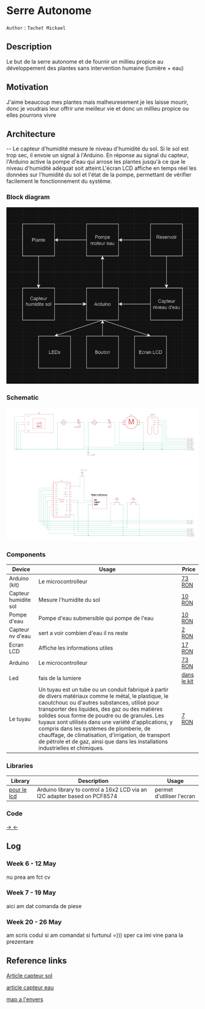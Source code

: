# Serre Autonome

`Author` : `Tachet Mickael` 

## Description
Le but de la serre autonome et de fournir un millieu propice au développement des plantes sans intervention humaine (lumière + eau) 
## Motivation
J'aime beaucoup mes plantes mais malheuresement je les laisse mourir, donc je voudrais leur offrir une meiileur vie et donc un millieu propice ou elles pourrons vivre
## Architecture
--
 Le capteur d'humidité mesure le niveau d'humidité du sol. Si le sol est trop sec, il envoie un signal à l'Arduino.
 En réponse au signal du capteur, l'Arduino active la pompe d'eau qui arrose les plantes jusqu'à ce que le niveau d'humidité adéquat soit atteint.L'écran LCD affiche en temps réel les données sur l'humidité du sol et l'état de la pompe, permettant de vérifier facilement le fonctionnement du système.
### Block diagram

<!-- Make sure the path to the picture is correct -->
![Block Diagram](images/image.png)

### Schematic

![Schematic](images/schema_serre.png)

### Components


<!-- This is just an example, fill in with your actual components -->

| Device | Usage | Price |
|--------|--------|-------|
| Arduino (kit)| Le microcontrolleur | [73 RON](https://www.emag.ro/kit-plusivo-microcontroller-starter-programabil-in-arduino-ide-x001fpqyl1/pd/DKJN9VMBM/)|
| Capteur humidite sol | Mesure l'humidite du sol | [10 RON](https://www.optimusdigital.ro/ro/senzori-senzori-de-umiditate/73-senzor-de-umiditate-a-solului.html?search_query=umiditate+sol&results=26)|
| Pompe d'eau | Pompe d'eau submersible qui pompe de l'eau | [10 RON](https://www.optimusdigital.ro/ro/altele/4149-mini-pompa-de-apa-submersibila.html)|
| Capteur nv d'eau | sert a voir combien d'eau il ns reste | [2 RON](https://www.optimusdigital.ro/ro/senzori-altele/272-senzor-de-nivel-al-apei.html?search_query=senzor+apa&results=199)
| Ecran LCD | Affiche les informations utiles| [17 RON](https://www.optimusdigital.ro/ro/optoelectronice-lcd-uri/2894-lcd-cu-interfata-i2c-si-backlight-albastru.html)|
| Arduino | Le microcontrolleur | [73 RON](https://www.emag.ro/kit-plusivo-microcontroller-starter-programabil-in-arduino-ide-x001fpqyl1/pd/DKJN9VMBM/)|
|Led| fais de la lumiere | [dans le kit](https://www.emag.ro/kit-plusivo-microcontroller-starter-programabil-in-arduino-ide-x001fpqyl1/pd/DKJN9VMBM/) |
|Le tuyau| Un tuyau est un tube ou un conduit fabriqué à partir de divers matériaux comme le métal, le plastique, le caoutchouc ou d'autres substances, utilisé pour transporter des liquides, des gaz ou des matières solides sous forme de poudre ou de granules. Les tuyaux sont utilisés dans une variété d'applications, y compris dans les systèmes de plomberie, de chauffage, de climatisation, d'irrigation, de transport de pétrole et de gaz, ainsi que dans les installations industrielles et chimiques. | [7 RON](https://www.optimusdigital.ro/ro/altele/7106-mini-furtun-flexibil-6x8-mm-1-m.html?search_query=Furtun&results=3)
### Libraries

<!-- This is just an example, fill in the table with your actual components -->

| Library | Description | Usage |
|---------|-------------|-------|
| [pour le lcd](https://github.com/blackhack/LCD_I2C) | Arduino library to control a 16x2 LCD via an I2C adapter based on PCF8574 | permet d'utiliser l'ecran  |

### Code
[->  <-](src/automated_greenhouse.ino)
## Log

<!-- write every week your progress here -->

### Week 6 - 12 May
nu prea am fct cv
### Week 7 - 19 May
aici am dat comanda de piese
### Week 20 - 26 May
am scris codul si am comandat si furtunul =))) sper ca imi vine pana la prezentare 

## Reference links

<!-- Fill in with appropriate links and link titles -->
[Article capteur sol](https://lastminuteengineers.com/soil-moisture-sensor-arduino-tutorial/)

[article capteur eau](https://lastminuteengineers.com/water-level-sensor-arduino-tutorial/)

[map a l'envers](https://forum.arduino.cc/t/map-reverse-ranges/504133)

